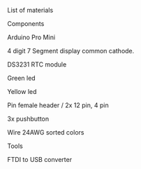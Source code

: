 List of materials


Components

Arduino Pro Mini

4 digit 7 Segment display common cathode.

DS3231 RTC module

Green led

Yellow led

Pin female header / 2x 12 pin, 4 pin

3x pushbutton



Wire 24AWG sorted colors


Tools

FTDI to USB converter
